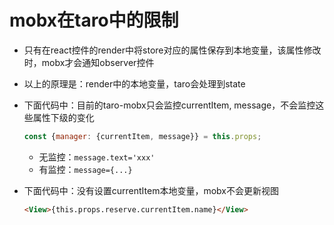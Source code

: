 # mobx在taro中的限制
- 只有在react控件的render中将store对应的属性保存到本地变量，该属性修改时，mobx才会通知observer控件
- 以上的原理是：render中的本地变量，taro会处理到state
- 下面代码中：目前的taro-mobx只会监控currentItem, message，不会监控这些属性下级的变化
  ```javascript
  const {manager: {currentItem, message}} = this.props;
  ```
  - 无监控：`message.text='xxx'`
  - 有监控：`message={...}`

- 下面代码中：没有设置currentItem本地变量，mobx不会更新视图
  ```html
  <View>{this.props.reserve.currentItem.name}</View>
  ```
        
